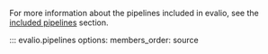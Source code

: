 For more information about the pipelines included in evalio, see the [included pipelines](../included/pipelines.md) section.

::: evalio.pipelines
    options:
        members_order: source